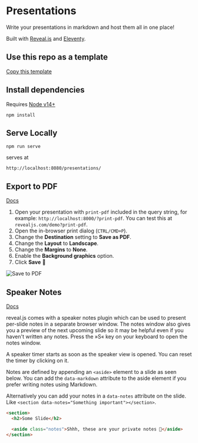 # Presentations

Write your presentations in markdown and host them all in one place!

Built with [Reveal.js](https://revealjs.com/) and [Eleventy](https://www.11ty.dev/).

## Use this repo as a template

[Copy this template](https://github.com/karlyanelson/presentations/generate)

## Install dependencies

Requires [Node v14+](https://nodejs.org/en/)

```
npm install
```

## Serve Locally

```
npm run serve
```

serves at

```
http://localhost:8080/presentations/
```

## Export to PDF

[Docs](https://revealjs.com/pdf-export/)

1. Open your presentation with `print-pdf` included in the query string, for example: `http://localhost:8000/?print-pdf`. You can test this at `revealjs.com/demo?print-pdf`.
2. Open the in-browser print dialog (`CTRL/CMD+P`).
3. Change the **Destination** setting to **Save as PDF**.
4. Change the **Layout** to **Landscape**.
5. Change the **Margins** to **None**.
6. Enable the **Background graphics** option.
7. Click **Save** 🎉

![Save to PDF](https://s3.amazonaws.com/hakim-static/reveal-js/pdf-print-settings-2.png)

## Speaker Notes

[Docs](https://revealjs.com/speaker-view/)

reveal.js comes with a speaker notes plugin which can be used to present per-slide notes in a separate browser window. The notes window also gives you a preview of the next upcoming slide so it may be helpful even if you haven't written any notes. Press the »S« key on your keyboard to open the notes window.

A speaker timer starts as soon as the speaker view is opened. You can reset the timer by clicking on it.

Notes are defined by appending an `<aside>` element to a slide as seen below. You can add the `data-markdown` attribute to the aside element if you prefer writing notes using Markdown.

Alternatively you can add your notes in a `data-notes` attribute on the slide. Like `<section data-notes="Something important"></section>`.

```html
<section>
  <h2>Some Slide</h2>

  <aside class="notes">Shhh, these are your private notes 📝</aside>
</section>
```
